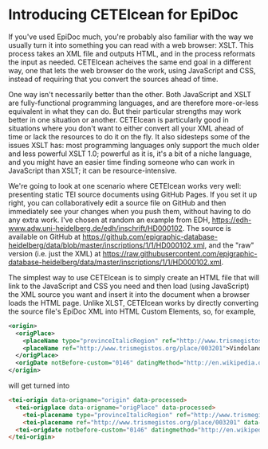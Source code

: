 # Introducing CETEIcean for EpiDoc

If you've used EpiDoc much, you're probably also familiar with the way we usually turn it into something you can read with a web browser: XSLT. This process takes an XML file and outputs HTML, and in the process reformats the input as needed. CETEIcean acheives the same end goal in a different way, one that lets the web browser do the work, using JavaScript and CSS, instead of requiring that you convert the sources ahead of time. 

One way isn't necessarily better than the other. Both JavaScript and XSLT are fully-functional programming languages, and are therefore more-or-less equivalent in what they can do. But their particular strengths may work better in one situation or another. CETEIcean is particularly good in situations where you don't want to either convert all your XML ahead of time or lack the resources to do it on the fly. It also sidesteps some of the issues XSLT has: most programming languages only support the much older and less powerful XSLT 1.0; powerful as it is, it's a bit of a niche language, and you might have an easier time finding someone who can work in JavaScript than XSLT; it can be resource-intensive.

We're going to look at one scenario where CETEIcean works very well: presenting static TEI source documents using GitHub Pages. If you set it up right, you can collaboratively edit a source file on GitHub and then immediately see your changes when you push them, without having to do any extra work. I've chosen at random an example from EDH, <https://edh-www.adw.uni-heidelberg.de/edh/inschrift/HD000102>. The source is available on GitHub at <https://github.com/epigraphic-database-heidelberg/data/blob/master/inscriptions/1/1/HD000102.xml>, and the "raw" version (i.e. just the XML) at <https://raw.githubusercontent.com/epigraphic-database-heidelberg/data/master/inscriptions/1/1/HD000102.xml>.

The simplest way to use CETEIcean is to simply create an HTML file that will link to the JavaScript and CSS you need and then load (using JavaScript) the XML source you want and insert it into the document when a browser loads the HTML page. Unlike XLST, CETEIcean works by directly converting the source file's EpiDoc XML into HTML Custom Elements, so, for example, 

```xml
<origin>
  <origPlace>
    <placeName type="provinceItalicRegion" ref="http://www.trismegistos.org/place/003201">Britannia</placeName>
    <placeName ref="http://www.trismegistos.org/place/003201">Vindolanda</placeName>
  </origPlace>
  <origDate notBefore-custom="0146" datingMethod="http://en.wikipedia.org/wiki/Julian_calendar">146 AD</origDate>
</origin>
```
will get turned into
```html
<tei-origin data-origname="origin" data-processed>
  <tei-origplace data-origname="origPlace" data-processed>
    <tei-placename type="provinceItalicRegion" ref="http://www.trismegistos.org/place/003201" data-origname="placeName" data-processed>Britannia</tei-placename>
    <tei-placename ref="http://www.trismegistos.org/place/003201" data-origname="placeName" data-processed="">Vindolanda</tei-placename> .   </tei-origplace>
  <tei-origdate notbefore-custom="0146" datingmethod="http://en.wikipedia.org/wiki/Julian_calendar" data-origname="origDate" data-processed>146 AD</tei-origdate>
</tei-origin>
```
